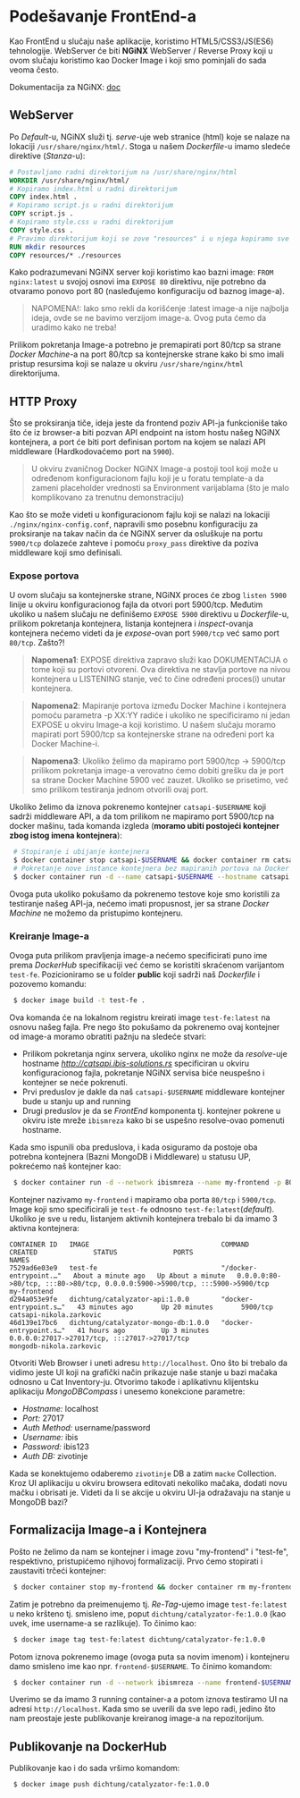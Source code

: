 # Podešavanje FrontEnd-a

Kao FrontEnd u slučaju naše aplikacije, koristimo HTML5/CSS3/JS(ES6) tehnologije. WebServer će biti **NGiNX** WebServer / Reverse Proxy koji u ovom slučaju koristimo kao Docker Image i koji smo pominjali do sada veoma često.

Dokumentacija za NGiNX: [doc](http://nginx.org/en/docs/)

## WebServer
Po _Default_-u, NGiNX služi tj. _serve_-uje web stranice (html) koje se nalaze na lokaciji `/usr/share/nginx/html/`. Stoga u našem _Dockerfile_-u imamo sledeće direktive (_Stanza_-u):
```Dockerfile
# Postavljamo radni direktorijum na /usr/share/nginx/html
WORKDIR /usr/share/nginx/html/
# Kopiramo index.html u radni direktorijum
COPY index.html .
# Kopiramo script.js u radni direktorijum
COPY script.js .
# Kopiramo style.css u radni direktorijum
COPY style.css .
# Pravimo direktorijum koji se zove "resources" i u njega kopiramo sve frontend resurse (slike, logoe, ikonice)
RUN mkdir resources
COPY resources/* ./resources
```

Kako podrazumevani NGiNX server koji koristimo kao bazni image: `FROM nginx:latest` u svojoj osnovi ima `EXPOSE 80` direktivu, nije potrebno da otvaramo ponovo port 80 (nasleđujemo konfiguraciju od baznog image-a).
>NAPOMENA!: Iako smo rekli da korišćenje :latest image-a nije najbolja ideja, ovde se ne bavimo verzijom image-a. Ovog puta ćemo da uradimo kako ne treba!

Prilikom pokretanja Image-a potrebno je premapirati port 80/tcp sa strane _Docker Machine_-a na port 80/tcp sa kontejnerske strane kako bi smo imali pristup resursima koji se nalaze u okviru `/usr/share/nginx/html` direktorijuma.

## HTTP Proxy

Što se proksiranja tiče, ideja jeste da frontend poziv API-ja funkcioniše tako što će iz browser-a biti pozvan API endpoint na istom hostu našeg NGiNX kontejnera, a port će biti port definisan portom na kojem se nalazi API middleware (Hardkodovaćemo port na `5900`).

> U okviru zvaničnog Docker NGiNX Image-a postoji tool koji može u određenom konfiguracionom fajlu koji je u foratu template-a da zameni placeholder vrednosti sa Environment varijablama (što je malo komplikovano za trenutnu demonstraciju)

Kao što se može videti u konfiguracionom fajlu koji se nalazi na lokaciji `./nginx/nginx-config.conf`, napravili smo posebnu konfiguraciju za proksiranje na takav način da će NGiNX server da osluškuje na portu `5900/tcp` dolazeće zahteve i pomoću `proxy_pass` direktive da poziva middleware koji smo definisali.

### Expose portova
U ovom slučaju sa kontejnerske strane, NGiNX proces će zbog `listen 5900` linije u okviru konfiguracionog fajla da otvori port 5900/tcp. Međutim ukoliko u našem slučaju ne definišemo `EXPOSE 5900` direktivu u _Dockerfile_-u, prilikom pokretanja kontejnera, listanja kontejnera i _inspect_-ovanja kontejnera nećemo videti da je _expose_-ovan port `5900/tcp` već samo port `80/tcp`. Zašto?!

> **Napomena1**: EXPOSE direktiva zapravo služi kao DOKUMENTACIJA o tome koji su portovi otvoreni. Ova direktiva ne stavlja portove na nivou kontejnera u LISTENING stanje, već to čine određeni proces(i) unutar kontejnera.

> **Napomena2**: Mapiranje portova između Docker Machine i kontejnera pomoću parametra -p XX:YY radiće i ukoliko ne specificiramo ni jedan EXPOSE u okviru Image-a koji koristimo. U našem slučaju moramo mapirati port 5900/tcp sa kontejnerske strane na određeni port ka Docker Machine-i.

> **Napomena3**: Ukoliko želimo da mapiramo port 5900/tcp &rarr; 5900/tcp prilikom pokretanja image-a verovatno ćemo dobiti grešku da je port sa strane Docker Machine 5900 već zauzet. Ukoliko se prisetimo, već smo prilikom testiranja jednom otvorili ovaj port.

Ukoliko želimo da iznova pokrenemo kontejner `catsapi-$USERNAME` koji sadrži middleware API, a da tom prilikom ne mapiramo port 5900/tcp na docker mašinu, tada komanda izgleda (**moramo ubiti postojeći kontejner zbog istog imena kontejnera**):
```bash
 # Stopiranje i ubijanje kontejnera
 $ docker container stop catsapi-$USERNAME && docker container rm catsapi-$USERNAME
 # Pokretanje nove instance kontejnera bez mapiranih portova na Docker Machine-u
 $ docker container run -d --name catsapi-$USERNAME --hostname catsapi.ibis-solutions.rs --network ibismreza dichtung/catalyzator-api:1.0.0
```

Ovoga puta ukoliko pokušamo da pokrenemo testove koje smo koristili za testiranje našeg API-ja, nećemo imati propusnost, jer sa strane _Docker Machine_ ne možemo da pristupimo kontejneru.

### Kreiranje Image-a

Ovoga puta prilikom pravljenja image-a nećemo specificirati puno ime prema _DockerHub_ specifikaciji već ćemo se koristiti skraćenom varijantom `test-fe`. Pozicioniramo se u folder **public** koji sadrži naš _Dockerfile_ i pozovemo komandu:
```bash
 $ docker image build -t test-fe .
```
Ova komanda će na lokalnom registru kreirati image `test-fe:latest` na osnovu našeg fajla. Pre nego što pokušamo da pokrenemo ovaj kontejner od image-a moramo obratiti pažnju na sledeće stvari:

* Prilikom pokretanja nginx servera, ukoliko nginx ne može da _resolve_-uje hostname _http://catsapi.ibis-solutions.rs_ specificiran u okviru konfiguracionog fajla, pokretanje NGiNX servisa biće neuspešno i kontejner se neće pokrenuti.
* Prvi preduslov je dakle da naš `catsapi-$USERNAME` middleware kontejner bude u stanju up and running
* Drugi preduslov je da se _FrontEnd_ komponenta tj. kontejner pokrene u okviru iste mreže `ibismreza` kako bi se uspešno resolve-ovao pomenuti hostname.

Kada smo ispunili oba preduslova, i kada osiguramo da postoje oba potrebna kontejnera (Bazni MongoDB i Middleware) u statusu UP, pokrećemo naš kontejner kao:
```bash
 $ docker container run -d --network ibismreza --name my-frontend -p 80:80 -p 5900:5900 test-fe
```
Kontejner nazivamo `my-frontend` i mapiramo oba porta `80/tcp` i `5900/tcp`. Image koji smo specificirali je `test-fe` odnosno `test-fe:latest`(_default_). Ukoliko je sve u redu, listanjem aktivnih kontejnera trebalo bi da imamo 3 aktivna kontejnera:
```text
CONTAINER ID   IMAGE                                 COMMAND                  CREATED              STATUS              PORTS                                                                          NAMES
7529ad6e03e9   test-fe                               "/docker-entrypoint.…"   About a minute ago   Up About a minute   0.0.0.0:80->80/tcp, :::80->80/tcp, 0.0.0.0:5900->5900/tcp, :::5900->5900/tcp   my-frontend
d294a053e9fe   dichtung/catalyzator-api:1.0.0        "docker-entrypoint.s…"   43 minutes ago       Up 20 minutes       5900/tcp                                                                       catsapi-nikola.zarkovic
46d139e17bc6   dichtung/catalyzator-mongo-db:1.0.0   "docker-entrypoint.s…"   41 hours ago         Up 3 minutes        0.0.0.0:27017->27017/tcp, :::27017->27017/tcp                                  mongodb-nikola.zarkovic
```

Otvoriti Web Browser i uneti adresu `http://localhost`. Ono što bi trebalo da vidimo jeste UI koji na grafički način prikazuje naše stanje u bazi mačaka odnosno u Cat Inventory-ju. Otvorimo takođe i aplikativnu klijentsku aplikaciju _MongoDBCompass_ i unesemo konekcione parametre:
* _Hostname:_ localhost
* _Port:_ 27017
* _Auth Method:_ username/password
* _Username:_ ibis
* _Password:_ ibis123
* _Auth DB:_ zivotinje

Kada se konektujemo odaberemo `zivotinje` DB a zatim `macke` Collection. Kroz UI aplikaciju u okviru browsera editovati nekoliko mačaka, dodati novu mačku i obrisati je. Videti da li se akcije u okviru UI-ja odražavaju na stanje u MongoDB bazi?


## Formalizacija Image-a i Kontejnera
Pošto ne želimo da nam se kontejner i image zovu "my-frontend" i "test-fe", respektivno, pristupićemo njihovoj formalizaciji.
Prvo ćemo stopirati i zaustaviti trčeći kontejner:
```bash
 $ docker container stop my-frontend && docker container rm my-frontend
```

Zatim je potrebno da preimenujemo tj. _Re-Tag_-ujemo image `test-fe:latest` u neko kršteno tj. smisleno ime, poput `dichtung/catalyzator-fe:1.0.0` (kao uvek, ime username-a se razlikuje). To činimo kao:
```bash
 $ docker image tag test-fe:latest dichtung/catalyzator-fe:1.0.0
```

Potom iznova pokrenemo image (ovoga puta sa novim imenom) i kontejneru damo smisleno ime kao npr. `frontend-$USERNAME`. To činimo komandom:
```bash
 $ docker container run -d --network ibismreza --name frontend-$USERNAME -p 80:80 -p 5900:5900 dichtung/catalyzator-fe:1.0.0
```

Uverimo se da imamo 3 running container-a a potom iznova testiramo UI na adresi `http://localhost`. Kada smo se uverili da sve lepo radi, jedino što nam preostaje jeste publikovanje kreiranog image-a na repozitorijum.

## Publikovanje na DockerHub
Publikovanje kao i do sada vršimo komandom:
```bash
 $ docker image push dichtung/catalyzator-fe:1.0.0
```
